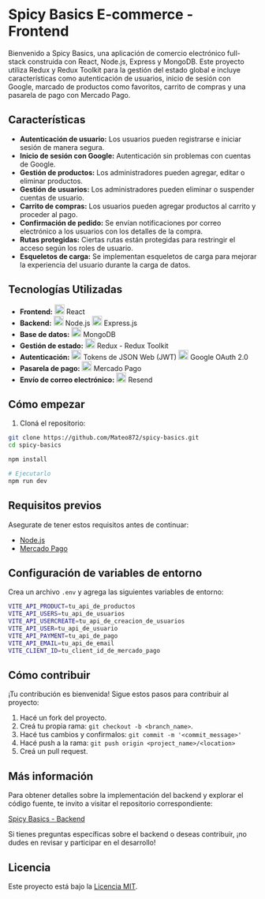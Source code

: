 # Spicy Basics E-commerce - Frontend

Bienvenido a Spicy Basics, una aplicación de comercio electrónico full-stack construida con React, Node.js, Express y MongoDB. Este proyecto utiliza Redux y Redux Toolkit para la gestión del estado global e incluye características como autenticación de usuarios, inicio de sesión con Google, marcado de productos como favoritos, carrito de compras y una pasarela de pago con Mercado Pago.

## Características

- **Autenticación de usuario:** Los usuarios pueden registrarse e iniciar sesión de manera segura.
- **Inicio de sesión con Google:** Autenticación sin problemas con cuentas de Google.
- **Gestión de productos:** Los administradores pueden agregar, editar o eliminar productos.
- **Gestión de usuarios:** Los administradores pueden eliminar o suspender cuentas de usuario.
- **Carrito de compras:** Los usuarios pueden agregar productos al carrito y proceder al pago.
- **Confirmación de pedido:** Se envían notificaciones por correo electrónico a los usuarios con los detalles de la compra.
- **Rutas protegidas:** Ciertas rutas están protegidas para restringir el acceso según los roles de usuario.
- **Esqueletos de carga:** Se implementan esqueletos de carga para mejorar la experiencia del usuario durante la carga de datos.

## Tecnologías Utilizadas

- **Frontend:** <img src="https://i.postimg.cc/m27J5sj5/1174949-js-react-js-logo-react-react-native-icon.png" alt="React" width="20" heigth="20" /> React
- **Backend:** <img src="https://i.postimg.cc/Hx2j2KKc/4375017-js-logo-node-icon.png" alt="Node.js" width="20" heigth="20"/> Node.js <img src="https://i.postimg.cc/rm1jV8Hd/icons8-express-js-500.png" alt="Express.js" width="20" heigth="20"/> Express.js
- **Base de datos:** <img src="https://i.postimg.cc/MprfQhB9/mongodb-original-logo-icon-146424.png" alt="MongoDB" width="20" heigth="20"/> MongoDB
- **Gestión de estado:** <img src="https://i.postimg.cc/WbYfd15C/react-redux-removebg-preview.png" alt="Redux" width="20" heigth="20"/> Redux - Redux Toolkit
- **Autenticación:** <img src="https://i.postimg.cc/44Mn1rNM/1657421703592.png" alt="JWT"  width="20" heigth="20"/> Tokens de JSON Web (JWT) <img src="https://i.postimg.cc/PrQn2RWh/Google-G-logo-svg.png" alt="Google OAuth 2.0" width="20" heigth="20"/> Google OAuth 2.0
- **Pasarela de pago:** <img src="https://i.postimg.cc/SKW0518m/icon-256x256.png" alt="Mercado Pago" width="20" heigth="20"/> Mercado Pago
- **Envío de correo electrónico:** <img src="https://i.postimg.cc/767KqXyX/favicon-0.png" alt="Resend" width="20" heigth="20"/> Resend

## Cómo empezar

1. Cloná el repositorio:

```bash
git clone https://github.com/Mateo872/spicy-basics.git
cd spicy-basics

npm install

# Ejecutarlo
npm run dev
```

## Requisitos previos

Asegurate de tener estos requisitos antes de continuar:

- [Node.js](https://nodejs.org/)
- [Mercado Pago](https://www.mercadopago.com.ar/developers/es)

## Configuración de variables de entorno

Crea un archivo `.env` y agrega las siguientes variables de entorno:

```bash
VITE_API_PRODUCT=tu_api_de_productos
VITE_API_USERS=tu_api_de_usuarios
VITE_API_USERCREATE=tu_api_de_creacion_de_usuarios
VITE_API_USER=tu_api_de_usuario
VITE_API_PAYMENT=tu_api_de_pago
VITE_API_EMAIL=tu_api_de_email
VITE_CLIENT_ID=tu_client_id_de_mercado_pago
```

## Cómo contribuir

¡Tu contribución es bienvenida! Sigue estos pasos para contribuir al proyecto:

1. Hacé un fork del proyecto.
2. Creá tu propia rama: `git checkout -b <branch_name>`.
3. Hacé tus cambios y confirmalos: `git commit -m '<commit_message>'`
4. Hacé push a la rama: `git push origin <project_name>/<location>`
5. Creá un pull request.

## Más información

Para obtener detalles sobre la implementación del backend y explorar el código fuente, te invito a visitar el repositorio correspondiente:

[Spicy Basics - Backend](https://github.com/Mateo872/backend-spicy)

Si tienes preguntas específicas sobre el backend o deseas contribuir, ¡no dudes en revisar y participar en el desarrollo!

## Licencia

Este proyecto está bajo la [Licencia MIT](LICENSE).

